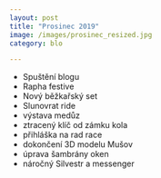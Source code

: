 ```yaml
---
layout: post
title: "Prosinec 2019"
image: /images/prosinec_resized.jpg
category: blo

---
```

 
 - Spuštění blogu
 - Rapha festive 
 - Nový běžkařský set
 - Slunovrat ride
 - výstava medůz
 - ztracený klíč od zámku kola
 - přihláška na rad race
 - dokončení 3D modelu Mušov
 - úprava šambrány oken
 - náročný Silvestr a messenger
